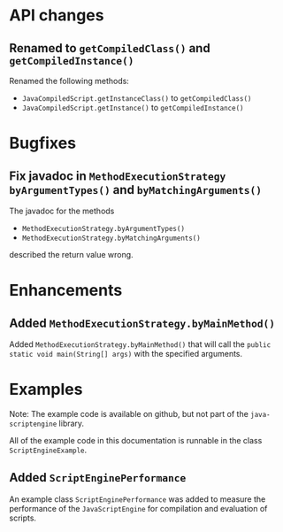 # API changes

## Renamed to `getCompiledClass()` and `getCompiledInstance()`

Renamed the following methods:
 
* `JavaCompiledScript.getInstanceClass()` to `getCompiledClass()` 
* `JavaCompiledScript.getInstance()` to `getCompiledInstance()` 

# Bugfixes

## Fix javadoc in `MethodExecutionStrategy` `byArgumentTypes()` and `byMatchingArguments()`

The javadoc for the methods
* `MethodExecutionStrategy.byArgumentTypes()`
* `MethodExecutionStrategy.byMatchingArguments()`

described the return value wrong.


# Enhancements

## Added `MethodExecutionStrategy.byMainMethod()`

Added `MethodExecutionStrategy.byMainMethod()` that will call the `public static void main(String[] args)`
with the specified arguments. 


# Examples

Note: The example code is available on github, but not part of the
`java-scriptengine` library.

All of the example code in this documentation is runnable
in the class `ScriptEngineExample`.

## Added `ScriptEnginePerformance`

An example class `ScriptEnginePerformance` was added to measure the
performance of the `JavaScriptEngine` for compilation and evaluation
of scripts.
